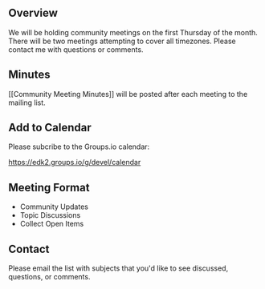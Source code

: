 ## Overview
We will be holding community meetings on the first Thursday of the month. There will be two meetings attempting to cover all timezones. Please contact me with questions or comments.  

## Minutes
[[Community Meeting Minutes]] will be posted after each meeting to the mailing list.

## Add to Calendar
Please subcribe to the Groups.io calendar:  
  
https://edk2.groups.io/g/devel/calendar

## Meeting Format
- Community Updates
- Topic Discussions
- Collect Open Items


## Contact
Please email the list with subjects that you'd like to see discussed, questions, or comments.
